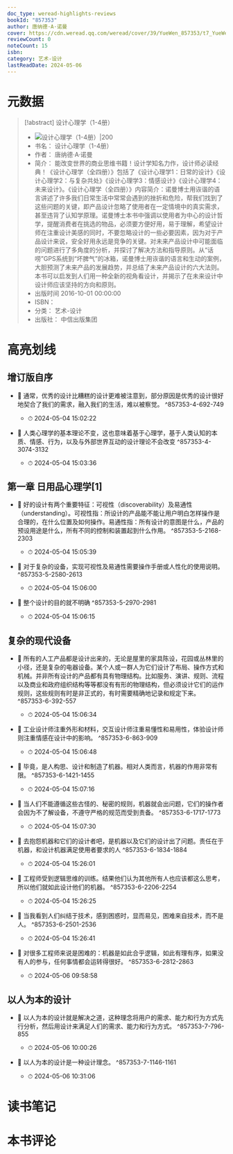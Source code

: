```yaml
---
doc_type: weread-highlights-reviews
bookId: "857353"
author: 唐纳德·A·诺曼
cover: https://cdn.weread.qq.com/weread/cover/39/YueWen_857353/t7_YueWen_857353.jpg
reviewCount: 0
noteCount: 15
isbn: 
category: 艺术-设计
lastReadDate: 2024-05-06
---
```

# 元数据
> [!abstract] 设计心理学（1-4册）
> - ![ 设计心理学（1-4册）|200](https://cdn.weread.qq.com/weread/cover/39/YueWen_857353/t7_YueWen_857353.jpg)
> - 书名： 设计心理学（1-4册）
> - 作者： 唐纳德·A·诺曼
> - 简介： 能改变世界的商业思维书籍！设计学知名力作，设计师必读经典！《设计心理学（全四册）》包括了《设计心理学1：日常的设计》《设计心理学2：与复杂共处》《设计心理学3：情感设计》《设计心理学4：未来设计》。《设计心理学（全四册）》内容简介：诺曼博士用诙谐的语言讲述了许多我们日常生活中常常会遇到的挫折和危险，帮我们找到了这些问题的关键，即产品设计忽略了使用者在一定情境中的真实需求，甚至违背了认知学原理。诺曼博士本书中强调以使用者为中心的设计哲学，提醒消费者在挑选的物品，必须要方便好用，易于理解，希望设计师在注重设计美感的同时，不要忽略设计的一些必要因素，因为对于产品设计来说，安全好用永远是竞争的关键。对未来产品设计中可能面临的问题进行了多角度的分析，并探讨了解决方法和指导原则。从“话唠”GPS系统到“坏脾气”的冰箱，诺曼博士用诙谐的语言和生动的案例，大胆预测了未来产品的发展趋势，并总结了未来产品设计的六大法则。本书可以启发到人们用一种全新的视角看设计，并揭示了在未来设计中设计师应该坚持的方向和原则。
> - 出版时间 2016-10-01 00:00:00
> - ISBN： 
> - 分类： 艺术-设计
> - 出版社： 中信出版集团

# 高亮划线

## 增订版自序


- 📌 通常，优秀的设计比糟糕的设计更难被注意到，部分原因是优秀的设计很好地契合了我们的需求，融入我们的生活，难以被察觉。 ^857353-4-692-749
    - ⏱ 2024-05-04 15:02:22 

- 📌 人类心理学的基本理论不变，这也意味着基于心理学，基于人类认知的本质、情感、行为，以及与外部世界互动的设计理论不会改变 ^857353-4-3074-3132
    - ⏱ 2024-05-04 15:03:36 
## 第一章 日用品心理学[1]


- 📌 好的设计有两个重要特征：可视性（discoverability）及易通性（understanding）。可视性指：所设计的产品能不能让用户明白怎样操作是合理的，在什么位置及如何操作。易通性指：所有设计的意图是什么，产品的预设用途是什么，所有不同的控制和装置起到什么作用。 ^857353-5-2168-2303
    - ⏱ 2024-05-04 15:05:39 

- 📌 对于复杂的设备，实现可视性及易通性需要操作手册或人性化的使用说明。 ^857353-5-2580-2613
    - ⏱ 2024-05-04 15:06:00 

- 📌 整个设计的目的就不明确 ^857353-5-2970-2981
    - ⏱ 2024-05-04 15:06:15 
## 复杂的现代设备


- 📌 所有的人工产品都是设计出来的，无论是屋里的家具陈设，花园或丛林里的小径，还是复杂的电器设备。某个人或一群人为它们设计了布局、操作方式和机械。并非所有设计的产品都有具有物理结构。比如服务、演讲、规则、流程以及商业和政府组织结构等等都没有有形的物理结构，但必须设计它们的运作规则，这些规则有时是非正式的，有时需要精确地记录和规定下来。 ^857353-6-392-557
    - ⏱ 2024-05-04 15:06:34 

- 📌 工业设计师注重外形和材料，交互设计师注重易懂性和易用性，体验设计师则注重情感在设计中的影响。 ^857353-6-863-909
    - ⏱ 2024-05-04 15:06:48 

- 📌 毕竟，是人构思、设计和制造了机器。相对人类而言，机器的作用非常有限。 ^857353-6-1421-1455
    - ⏱ 2024-05-04 15:07:16 

- 📌 当人们不能遵循这些古怪的、秘密的规则，机器就会出问题，它们的操作者会因为不了解设备，不遵守严格的规范而受到责备。 ^857353-6-1717-1773
    - ⏱ 2024-05-04 15:07:30 

- 📌 去抱怨机器和它们的设计者吧，是机器以及它们的设计出了问题。责任在于机器，和设计机器满足使用者要求的人 ^857353-6-1834-1884
    - ⏱ 2024-05-04 15:26:01 

- 📌 工程师受到逻辑思维的训练。结果他们认为其他所有人也应该都这么思考，所以他们就如此设计他们的机器。 ^857353-6-2206-2254
    - ⏱ 2024-05-04 15:26:25 

- 📌 当我看到人们纠结于技术，感到困惑时，显而易见，困难来自技术，而不是人。 ^857353-6-2501-2536
    - ⏱ 2024-05-04 15:26:41 

- 📌 对很多工程师来说是困难的：机器是如此合乎逻辑，如此有理有序，如果没有人的参与，任何事情都会运转得很好。 ^857353-6-2812-2863
    - ⏱ 2024-05-06 09:58:58 
## 以人为本的设计


- 📌 以人为本的设计就是解决之道，这种理念将用户的需求、能力和行为方式先行分析，然后用设计来满足人们的需求、能力和行为方式。 ^857353-7-796-855
    - ⏱ 2024-05-06 10:00:26 

- 📌 以人为本的设计是一种设计理念。 ^857353-7-1146-1161
    - ⏱ 2024-05-06 10:31:06 
# 读书笔记

# 本书评论
